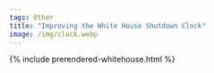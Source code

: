 ```yaml
---
tags: Other
title: "Improving the White House Shutdown Clock"
image: /img/clock.webp
---
```

{% include prerendered-whitehouse.html %}